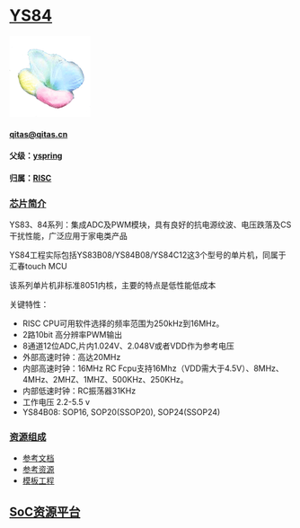 ﻿# [YS84](https://github.com/sochub/YS84) 
[![sites](SoC/qitas.png)](http://www.qitas.cn) 
####  qitas@qitas.cn
#### 父级：[yspring](https://github.com/sochub/yspring)
#### 归属：[RISC](https://github.com/sochub/RISC) 
### [芯片简介](http://www.yspringtech.com/list/?134_1.html)

YS83、84系列：集成ADC及PWM模块，具有良好的抗电源纹波、电压跌落及CS干扰性能，广泛应用于家电类产品

YS84工程实际包括YS83B08/YS84B08/YS84C12这3个型号的单片机，同属于汇春touch MCU

该系列单片机非标准8051内核，主要的特点是低性能低成本

关键特性：

* RISC CPU可用软件选择的频率范围为250kHz到16MHz。
*  2路10bit 高分辨率PWM输出
* 8通道12位ADC,片内1.024V、2.048V或者VDD作为参考电压
* 外部高速时钟：高达20MHz
* 内部高速时钟：16MHz RC Fcpu支持16Mhz（VDD需大于4.5V）、8MHz、4MHz、2MHZ、1MHZ、500KHz、250KHz。
* 内部低速时钟：RC振荡器31KHz
* 工作电压 2.2-5.5 v 
* YS84B08: SOP16, SOP20(SSOP20), SOP24(SSOP24) 


### [资源组成](https://github.com/sochub/YS84)

* [参考文档](docs/)
* [参考资源](src/)
* [模板工程](demo/)


##  [SoC资源平台](http://www.qitas.cn)

